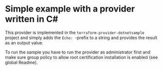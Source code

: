 # Simple example with a provider written in C#

This provider is implemented in the `terraform-provider-dotnetsample` project and simply adds the `Echo: `-prefix to a string and provides the result as an output value.

To run the sample you have to run the provider as administrator first and make sure group policy to allow root certification installation is enabled (see global Readme).